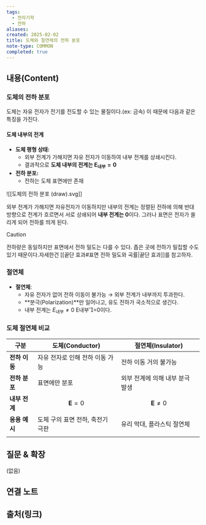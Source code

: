 ```yaml
---
tags:
  - 전자기학
  - 전하
aliases: 
created: 2025-02-02
title: 도체와 절연체의 전하 분포
note-type: COMMON
completed: true
---
```


## 내용(Content)

### 도체의 전하 분포

도체는 자유 전자가 전기를 전도할 수 있는 물질이다.(ex: 금속) 이 때문에 다음과 같은 특징을 가진다.


#### 도체 내부의 전계

- **도체 평형 상태:**
	- 외부 전계가 가해지면 자유 전자가 이동하여 내부 전계를 상쇄시킨다.
	- 결과적으로 **도체 내부의 전계는  $\mathbf{E}_{\text{내부}} = 0$**
- **전하 분포:**
	- 전하는 도체 표면에만 존재

![[도체의 전하 분포 (draw).svg]]

외부 전계가 가해지면 자유전자가 이동하지만 내부의 전계는 정렬된 전하에 의해 반대 방향으로 전계가 흐르면서 서로 상쇄되어 **내부 전계는 0**이다. 그러나 표면은 전자가 쏠리게 되어 전하를 띄게 된다.

>[!caution]
>전하량은 동일하지만 표면에서 전하 밀도는 다를 수 있다. 좁은 곳에 전하가 밀집할 수도 있기 때문이다.자세한건 [[끝단 효과#표면 전하 밀도와 곡률|끝단 효과]]를 참고하자.

### 절연체

- **절연체**:
    - 자유 전자가 없어 전하 이동이 불가능 → 외부 전계가 내부까지 투과한다.
    - **분극(Polarization)**만 일어나고, 유도 전하가 국소적으로 생긴다.
    - 내부 전계는 $E_{\text{내부}}≠0$   E내부​=0이다.


### 도체 절연체 비교

| 구분        | 도체(Conductor)        | 절연체(Insulator)          |
| --------- | -------------------- | ----------------------- |
| **전하 이동** | 자유 전자로 인해 전하 이동 가능   | 전하 이동 거의 불가능            |
| **전하 분포** | 표면에만 분포              | 외부 전계에 의해 내부 분극 발생      |
| **내부 전계** | $$ \mathbf{E} = 0 $$ | $$ \mathbf{E} \neq 0 $$ |
| **응용 예시** | 도체 구의 표면 전하, 축전기 극판  | 유리 막대, 플라스틱 절연체         |
|           |                      |                         |

## 질문 & 확장

(없음)

## 연결 노트

## 출처(링크)





